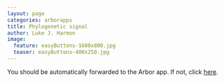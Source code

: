 ```yaml
---
layout: page
categories: arborapps
title: Phylogenetic signal
author: Luke J. Harmon
image:
  feature: easyButtons-1600x800.jpg
  teaser: easyButtons-400x250.jpg
---
```


<meta http-equiv="refresh" content="0;url=http://arborclassic.arborworkflows.com:9080/phylogenetic-signal/">

You should be automatically forwarded to the Arbor app. If not, click <a href="http://arborclassic.arborworkflows.com:9080/phylogenetic-signal/">here</a>.
